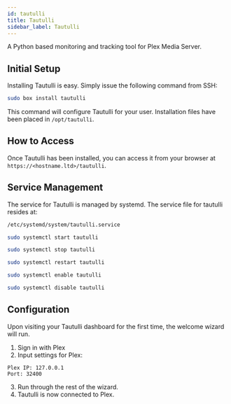 ```yaml
---
id: tautulli
title: Tautulli
sidebar_label: Tautulli
---
```


A Python based monitoring and tracking tool for Plex Media Server.

## Initial Setup

Installing Tautulli is easy. Simply issue the following command from SSH:

```bash main
sudo box install tautulli
```

This command will configure Tautulli for your user. Installation files have been placed in `/opt/tautulli`.

## How to Access

Once Tautulli has been installed, you can access it from your browser at `https://<hostname.ltd>/tautulli`.

## Service Management

The service for Tautulli is managed by systemd. The service file for tautulli resides at:

```bash main
/etc/systemd/system/tautulli.service
```

<!--DOCUSAURUS_CODE_TABS-->
<!--Start-->
```bash
sudo systemctl start tautulli
```
<!--Stop-->
```bash
sudo systemctl stop tautulli
```
<!--Restart-->
```bash
sudo systemctl restart tautulli
```
<!--Enable-->
```bash
sudo systemctl enable tautulli
```
<!--Disable-->
```bash
sudo systemctl disable tautulli
```
<!--END_DOCUSAURUS_CODE_TABS-->

## Configuration

Upon visiting your Tautulli dashboard for the first time, the welcome wizard will run.

1. Sign in with Plex
2. Input settings for Plex:
```plaintext main
Plex IP: 127.0.0.1
Port: 32400
```
3. Run through the rest of the wizard.
4. Tautulli is now connected to Plex.